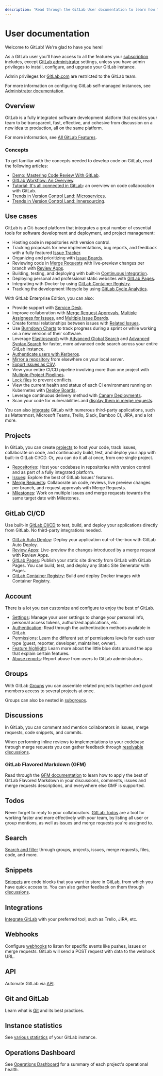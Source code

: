 ```yaml
---
description: 'Read through the GitLab User documentation to learn how to use, configure, and customize GitLab and GitLab.com to your own needs.'
---
```


# User documentation

Welcome to GitLab! We're glad to have you here!

As a GitLab user you'll have access to all the features
your [subscription](https://about.gitlab.com/pricing/)
includes, except [GitLab administrator](../administration/index.md)
settings, unless you have admin privileges to install, configure,
and upgrade your GitLab instance.

Admin privileges for [GitLab.com](https://gitlab.com/) are restricted to the GitLab team.

For more information on configuring GitLab self-managed instances, see [Administrator documentation](../administration/index.md).

## Overview

GitLab is a fully integrated software development platform that enables your team to be transparent, fast, effective, and cohesive from discussion on a new idea to production, all on the same platform.

For more information, see [All GitLab Features](https://about.gitlab.com/features/).

### Concepts

To get familiar with the concepts needed to develop code on GitLab, read the following articles:

- [Demo: Mastering Code Review With GitLab](https://about.gitlab.com/2017/03/17/demo-mastering-code-review-with-gitlab/).
- [GitLab Workflow: An Overview](https://about.gitlab.com/2016/10/25/gitlab-workflow-an-overview/#gitlab-workflow-use-case-scenario).
- [Tutorial: It's all connected in GitLab](https://about.gitlab.com/2016/03/08/gitlab-tutorial-its-all-connected/): an overview on code collaboration with GitLab.
- [Trends in Version Control Land: Microservices](https://about.gitlab.com/2016/08/16/trends-in-version-control-land-microservices/).
- [Trends in Version Control Land: Innersourcing](https://about.gitlab.com/2016/07/07/trends-version-control-innersourcing/).

## Use cases

GitLab is a Git-based platform that integrates a great number of essential tools for software development and deployment, and project management:

- Hosting code in repositories with version control.
- Tracking proposals for new implementations, bug reports, and feedback with a
  fully featured [Issue Tracker](project/issues/index.md#issue-tracker).
- Organizing and prioritizing with [Issue Boards](project/issues/index.md#issue-board).
- Reviewing code in [Merge Requests](project/merge_requests/index.md) with live-preview changes per
  branch with [Review Apps](../ci/review_apps/index.md).
- Building, testing, and deploying with built-in [Continuous Integration](../ci/README.md).
- Deploying personal and professional static websites with [GitLab Pages](project/pages/index.md).
- Integrating with Docker by using [GitLab Container Registry](project/container_registry.md).
- Tracking the development lifecycle by using [GitLab Cycle Analytics](project/cycle_analytics.md).

With GitLab Enterprise Edition, you can also:

- Provide support with [Service Desk](project/service_desk.md).
- Improve collaboration with
  [Merge Request Approvals](project/merge_requests/index.md#merge-request-approvals),
  [Multiple Assignees for Issues](project/issues/multiple_assignees_for_issues.md),
  and [Multiple Issue Boards](project/issue_board.md#multiple-issue-boards-starter).
- Create formal relationships between issues with [Related Issues](project/issues/related_issues.md).
- Use [Burndown Charts](project/milestones/burndown_charts.md) to track progress during a sprint or while working on a new version of their software.
- Leverage [Elasticsearch](../integration/elasticsearch.md) with [Advanced Global Search](search/advanced_global_search.md) and [Advanced Syntax Search](search/advanced_search_syntax.md) for faster, more advanced code search across your entire GitLab instance.
- [Authenticate users with Kerberos](../integration/kerberos.md).
- [Mirror a repository](../workflow/repository_mirroring.md) from elsewhere on your local server.
- [Export issues as CSV](project/issues/csv_export.md).
- View your entire CI/CD pipeline involving more than one project with [Multiple-Project Pipelines](../ci/multi_project_pipelines.md).
- [Lock files](project/file_lock.md) to prevent conflicts.
- View the current health and status of each CI environment running on Kubernetes with [Deploy Boards](project/deploy_boards.md).
- Leverage continuous delivery method with [Canary Deployments](project/canary_deployments.md).
- Scan your code for vulnerabilities and [display them in merge requests](project/merge_requests/sast.md).

You can also [integrate](project/integrations/project_services.md) GitLab with
numerous third-party applications, such as Mattermost, Microsoft Teams, Trello,
Slack, Bamboo CI, JIRA, and a lot more.

## Projects

In GitLab, you can create [projects](project/index.md) to host
your code, track issues, collaborate on code, and continuously
build, test, and deploy your app with built-in GitLab CI/CD. Or, you can do
it all at once, from one single project.

- [Repositories](project/repository/index.md): Host your codebase in
  repositories with version control and as part of a fully integrated platform.
- [Issues](project/issues/index.md): Explore the best of GitLab Issues' features.
- [Merge Requests](project/merge_requests/index.md): Collaborate on code,
  reviews, live preview changes per branch, and request approvals with Merge Requests.
- [Milestones](project/milestones/index.md): Work on multiple issues and merge
  requests towards the same target date with Milestones.

## GitLab CI/CD

Use built-in [GitLab CI/CD](../ci/README.md) to test, build, and deploy your applications
directly from GitLab. No third-party integrations needed.

- [GitLab Auto Deploy](../ci/autodeploy/index.md): Deploy your application out-of-the-box with GitLab Auto Deploy.
- [Review Apps](../ci/review_apps/index.md): Live-preview the changes introduced by a merge request with Review Apps.
- [GitLab Pages](project/pages/index.md): Publish your static site directly from
  GitLab with GitLab Pages. You can build, test, and deploy any Static Site Generator with Pages.
- [GitLab Container Registry](project/container_registry.md): Build and deploy Docker
  images with Container Registry.

## Account

There is a lot you can customize and configure
to enjoy the best of GitLab.

- [Settings](profile/index.md): Manage your user settings to change your personal info,
  personal access tokens, authorized applications, etc.
- [Authentication](../topics/authentication/index.md): Read through the authentication
  methods available in GitLab.
- [Permissions](permissions.md): Learn the different set of permissions levels for each
  user type (guest, reporter, developer, maintainer, owner).
- [Feature highlight](feature_highlight.md): Learn more about the little blue dots
  around the app that explain certain features.
- [Abuse reports](abuse_reports.md): Report abuse from users to GitLab administrators.

## Groups

With GitLab [Groups](group/index.md) you can assemble related projects together
and grant members access to several projects at once.

Groups can also be nested in [subgroups](group/subgroups/index.md).

## Discussions

In GitLab, you can comment and mention collaborators in issues,
merge requests, code snippets, and commits.

When performing inline reviews to implementations
to your codebase through merge requests you can
gather feedback through [resolvable discussions](discussions/index.md#resolvable-comments-and-discussions).

### GitLab Flavored Markdown (GFM)

Read through the [GFM documentation](markdown.md) to learn how to apply
the best of GitLab Flavored Markdown in your discussions, comments,
issues and merge requests descriptions, and everywhere else GMF is
supported.

## Todos

Never forget to reply to your collaborators. [GitLab Todos](../workflow/todos.md)
are a tool for working faster and more effectively with your team,
by listing all user or group mentions, as well as issues and merge
requests you're assigned to.

## Search

[Search and filter](search/index.md) through groups, projects, issues, merge requests, files, code, and more.

## Snippets

[Snippets](snippets.md) are code blocks that you want to store in GitLab, from which
you have quick access to. You can also gather feedback on them through
[discussions](#discussions).

## Integrations

[Integrate GitLab](../integration/README.md) with your preferred tool,
such as Trello, JIRA, etc.

## Webhooks

Configure [webhooks](project/integrations/webhooks.md) to listen for
specific events like pushes, issues or merge requests. GitLab will send a
POST request with data to the webhook URL.

## API

Automate GitLab via [API](../api/README.md).

## Git and GitLab

Learn what is [Git](../topics/git/index.md) and its best practices.

## Instance statistics

See [various statistics](instance_statistics/index.md) of your GitLab instance.

## Operations Dashboard

See [Operations Dashboard](operations_dashboard/index.md) for a summary of each
project's operational health.
